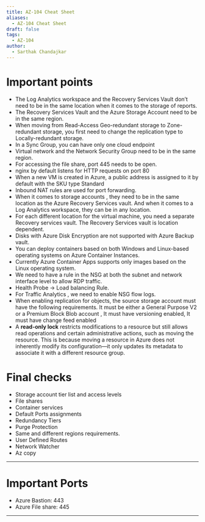 ```yaml
---
title: AZ-104 Cheat Sheet
aliases:
  - AZ-104 Cheat Sheet
draft: false
tags:
  - AZ-104
author:
  - Sarthak Chandajkar
---
```

 
# Important points

- The Log Analytics workspace and the Recovery Services Vault don’t need to be in the same location when it comes to the storage of reports.
- The Recovery Services Vault and the Azure Storage Account need to be in the same region.
- When moving from Read-Access Geo-redundant storage to Zone-redundant storage, you first need to change the replication type to Locally-redundant storage.
- In a Sync Group, you can have only one cloud endpoint
- Virtual network and the Network Security Group need to be in the same region.
- For accessing the file share, port 445 needs to be open.
- nginx by default listens for HTTP requests on port 80
- When a new VM is created in Azure, a public address is assigned to it by default with the SKU type Standard
- Inbound NAT rules are used for port forwarding.
- When it comes to storage accounts , they need to be in the same location as the Azure Recovery Services vault. And when it comes to a Log Analytics workspace, they can be in any location.
- For each different location for the virtual machine, you need a separate Recovery services vault. The Recovery Services vault is location dependent.
- Disks with Azure Disk Encryption are not supported with Azure Backup vault.
- You can deploy containers based on both Windows and Linux-based operating systems on Azure Container Instances.
- Currently Azure Container Apps supports only images based on the Linux operating system.
- We need to have a rule in the NSG at both the subnet and network interface level to allow RDP traffic.
- Health Probe -> Load balancing Rule.
- For Traffic Analytics , we need to enable NSG flow logs.
- When enabling replication for objects, the source storage account must have the following requirements. It must be either a General Purpose V2 or a Premium Block Blob account , It must have versioning enabled, It must have change feed enabled
- A **read-only lock** restricts modifications to a resource but still allows read operations and certain administrative actions, such as moving the resource. This is because moving a resource in Azure does not inherently modify its configuration—it only updates its metadata to associate it with a different resource group.


# Final checks

- Storage account tier list and access levels
- File shares
- Container services
- Default Ports assignments
- Redundancy Tiers
- Purge Protection
- Same and different regions requirements.
- User Defined Routes
- Network Watcher
- Az copy
---
# Important Ports

- Azure Bastion: 443
- Azure File share: 445

--- 
